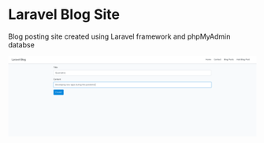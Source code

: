 # Laravel Blog Site
Blog posting site created using Laravel framework and phpMyAdmin databse

![alt text](https://github.com/marw12/Laravel_Blog_Site/blob/master/createBlog.png?raw=true)
